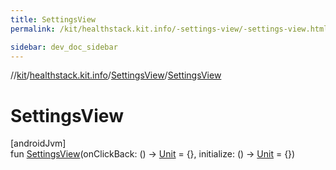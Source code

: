 ```yaml
---
title: SettingsView
permalink: /kit/healthstack.kit.info/-settings-view/-settings-view.html

sidebar: dev_doc_sidebar
---
```

//[kit](../../../kit.html)/[healthstack.kit.info](../index.html)/[SettingsView](index.html)/[SettingsView](-settings-view.html)



# SettingsView



[androidJvm]\
fun [SettingsView](-settings-view.html)(onClickBack: () -&gt; [Unit](https://kotlinlang.org/api/latest/jvm/stdlib/kotlin/-unit/index.html) = {}, initialize: () -&gt; [Unit](https://kotlinlang.org/api/latest/jvm/stdlib/kotlin/-unit/index.html) = {})




